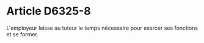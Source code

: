# Article D6325-8

  
L'employeur laisse au tuteur le temps nécessaire pour exercer ses fonctions et se former.